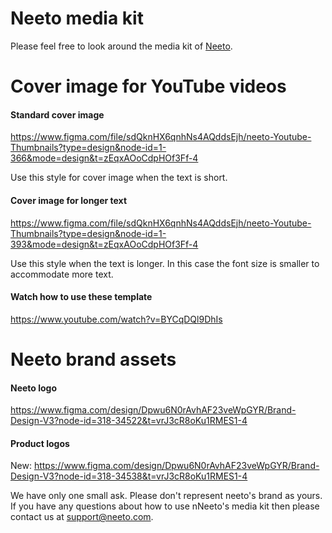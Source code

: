 # Neeto media kit

Please feel free to look around the media kit of [Neeto](https://neeto.com).

# Cover image for YouTube videos

#### Standard cover image

https://www.figma.com/file/sdQknHX6qnhNs4AQddsEjh/neeto-Youtube-Thumbnails?type=design&node-id=1-366&mode=design&t=zEqxAOoCdpHOf3Ff-4

Use this style for cover image when the text is short.

#### Cover image for longer text

https://www.figma.com/file/sdQknHX6qnhNs4AQddsEjh/neeto-Youtube-Thumbnails?type=design&node-id=1-393&mode=design&t=zEqxAOoCdpHOf3Ff-4

Use this style when the text is longer. In this case the font size is smaller to accommodate more text.

#### Watch how to use these template

https://www.youtube.com/watch?v=BYCqDQl9DhIs

# Neeto brand assets

#### Neeto logo

https://www.figma.com/design/Dpwu6N0rAvhAF23veWpGYR/Brand-Design-V3?node-id=318-34522&t=vrJ3cR8oKu1RMES1-4


#### Product logos

New: https://www.figma.com/design/Dpwu6N0rAvhAF23veWpGYR/Brand-Design-V3?node-id=318-34538&t=vrJ3cR8oKu1RMES1-4

We have only one small ask. Please don't represent neeto's brand as yours.
If you have any questions about how to use nNeeto's media kit then please contact us at support@neeto.com.
